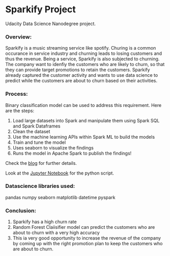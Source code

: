 # Sparkify Project
Udacity Data Science Nanodegree project.

### Overview:
Sparkify is a music streaming service like spotify. Churing is a common occurance in service 
industry and churning leads to losing customers and thus the revenue. Being a service, 
Sparkify is also subjected to churning. The company want to idenfiy the customers who are
likely to churn, so that they can provide target promotions to retain the customers. Sparkify
already captured the customer activity and wants to use data science to predict while the customers
are about to churn based on their activities.

### Process:
Binary classification model can be used to address this requirement. Here are the steps:
1. Load large datasets into Spark and manipulate them using Spark SQL and Spark Dataframes
2. Clean the dataset
3. Use the machine learning APIs within Spark ML to build the models
4. Train and tune the model
5. Uses seaborn to visualize the findings
6. Runs the model in Apache Spark to publish the findings!

Check the [blog](https://medium.com/@jambs/can-data-science-help-reduce-the-churn-3098ba798d98) for further details.

Look at the [Jupyter Notebook](https://github.com/JambulingamD/Sparkify/blob/master/Sparkify.ipynb) for the python script.

### Datascience libraries used:
pandas
numpy
seaborn
matplotlib
datetime
pyspark

### Conclusion:
1. Sparkify has a high churn rate
2. Random Forest Claiisifier model can predict the customers who are about to churn with a very high accuracy
2. This ia very good opportunity to increase the revenue of the company by coming up with the right promotion plan to keep the customers who are about to churn.